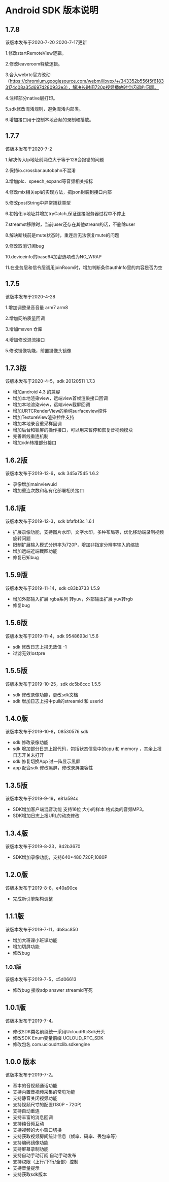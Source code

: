 # Android SDK 版本说明
## 1.7.8
该版本发布于2020-7-20
2020-7-17更新

1.修改startRemoteView逻辑。

2.修改leaveroom释放逻辑。

3.合入webrtc官方改动（https://chromium.googlesource.com/webm/libvpx/+/343352b556f5f61833174c08a35d697d280933e3），解决长时间720p视频播放时会闪退的问题。

4.注释部分native层打印。

5.sdk修改混淆规则，避免混淆内部类。

6.增加接口用于控制本地音频的录制和播放。

## 1.7.7
该版本发布于2020-7-2

1.解决传入Ip地址前两位大于等于128会报错的问题

2.保持io.crossbar.autobahn不混淆

3.增加plc、speech_expand等音频相关指标

4.修改mix相关api的实现方法，把json封装到接口内部

5.修改postString中异常捕获类型

6.初始化ip地址并增加tryCatch,保证连接服务器过程中不停止

7.streamst移除时，当前user还存在其他stream的话，不删除user

8.解决断线前是mute状态时，重连后无法恢复mute的问题

9.修改取消订阅bug

10.deviceinfo的base64加密选项改为NO_WRAP

11.在业务层和信令层调用joinRoom时，增加判断条件authInfo里的内容是否为空


## 1.7.5
该版本发布于2020-4-28

1.增加调整录音音量 arm7 arm8

2.增加网络质量回调

3.增加maven 仓库

4.增加修改混流接口

5.修改镜像功能，前置摄像头镜像

## 1.7.3版
该版本发布于2020-4-5，sdk 20120511 1.7.3

* 增加android 4.3 的兼容
* 增加本地渲染view，远端view首帧渲染接口回调
* 增加本地渲染view，远端view截屏回调
* 增加URTCRenderView的单纯surfaceview控件
* 增加TextureView渲染控件支持
* 增加本地录音重采样回调
* 增加后台和锁屏的操作接口，可以用来暂停和恢复音视频模块
* 完善断线重连机制
* 增加cdn转推部分接口

## 1.6.2版

该版本发布于2019-12-6，sdk 345a7545 1.6.2    

* 录像增加mainviewuid
* 增加重连次数和私有化部署相关接口


## 1.6.1版

该版本发布于2019-12-3，sdk bfafbf3c 1.6.1    

* 扩展录像功能，支持图片水印，文字水印，多种布局等，优化移动端录制视频旋转问题
* 限制扩展输入模式分辨率为720P，增加非指定分辨率输入的缩放
* 增加远端近端截图功能
* 修复已知bug


## 1.5.9版

该版本发布于2019-11-14，sdk c83b3733 1.5.9    

* 增加外部输入扩展 rgba系列 转yuv，外部输出扩展 yuv转rgb
* 修复bug



## 1.5.6版

该版本发布于2019-11-4，sdk 9548693d 1.5.6  

* sdk 修改日志上报无效值 -1
* 过滤无效lostpre 

## 1.5.5版

该版本发布于2019-10-25，sdk dc5b6ccc 1.5.5   

* sdk 修改录像功能，更改sdk文档
* sdk 增加日志上报中pull的streamid 和 userid

## 1.4.0版

该版本发布于2019-10-8，08530576 sdk   

* sdk 修改录像功能
* sdk 增加部分日志上报代码，包括状态信息中的cpu 和 memory ，其余上报日志开关未打开
* sdk 修复切换App 过一阵显示黑屏
* app 配合sdk 修改黑屏，修改录屏兼容性

## 1.3.5版

该版本发布于2019-9-19，e81a594c    

* SDK增加客户端混音功能 支持16位 大小的样本 格式类的音频MP3。
* SDK增加日志上报URL的动态修改

## 1.3.4版

该版本发布于2019-8-23，942b3670    

* SDK增加录像功能，支持640*480,720P,1080P

## 1.2.0版

该版本发布于2019-8-8，e40a90ce    

* 完成新引擎架构调整

## 1.1.1版

该版本发布于2019-7-11，db8ac850    

* 增加大班课小班课功能
* 增加切屏功能
* 修改bug

### 1.0.1版

该版本发布于2019-7-5，c5d06613   

* 修改bug 接收sdp answer streamid写死

## 1.0.1版

该版本发布于2019-7-4。   


* 修改SDK类名前缀统一采用UcloudRtcSdk开头
* 修改SDK Enum变量前缀 UCLOUD_RTC_SDK
* 修改包名 com.ucloudrtclib.sdkengine

## 1.0.0 版本 

该版本发布于2019-7-2。    

* 基本的音视频通话功能	
* 支持内置音视频采集的常见功能	
* 支持静音关闭视频功能	
* 支持视频尺寸的配置(180P - 720P)	
* 支持自动重连	
* 支持丰富的消息回调	
* 支持纯音频互动	
* 支持视频的大小窗口切换	
* 支持获取视频房间统计信息（帧率、码率、丢包率等）	
* 支持编码镜像功能		
* 支持屏幕录制功能
* 支持自动手动订阅 自动手动发布
* 支持权限（上行/下行/全部）控制
* 支持音量提示
* 支持获取sdk版本

